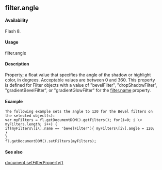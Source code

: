 ## filter.angle

#### Availability

Flash 8.

#### Usage

filter.angle

#### Description

Property; a float value that specifies the angle of the shadow or highlight color, in degrees. Acceptable values are between 0 and 360. This property is defined for Filter objects with a value of "bevelFilter", "dropShadowFilter", "gradientBevelFilter", or "gradientGlowFilter" for the [filter.name](#_bookmark440) property.

#### Example

```
The following example sets the angle to 120 for the Bevel filters on the selected object(s):
var myFilters = fl.getDocumentDOM().getFilters(); for(i=0; i \< myFilters.length; i++) {
if(myFilters\[i\].name == 'bevelFilter'){ myFilters\[i\].angle = 120;
}
}
fl.getDocumentDOM().setFilters(myFilters);

```
#### See also

[document.setFilterProperty()](#_bookmark289)
